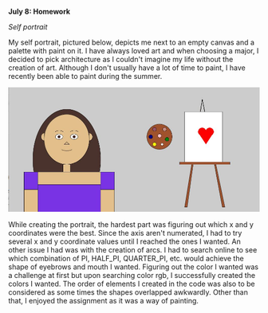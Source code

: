 **July 8: Homework**

*Self portrait*

My self portrait, pictured below, depicts me next to an empty canvas and a palette with paint on it. I have always loved art and when choosing a major, I decided to pick architecture as I couldn't imagine my life without the creation of art. Although I don't usually have a lot of time to paint, I have recently been able to paint during the summer.

![](SelfPortrait.JPG)

While creating the portrait, the hardest part was figuring out which x and y coordinates were the best. Since the axis aren't numerated, I had to try several x and y coordinate values until I reached the ones I wanted. An other issue I had was with the creation of arcs. I had to search online to see which combination of PI, HALF_PI, QUARTER_PI, etc. would achieve the shape of eyebrows and mouth I wanted. Figuring out the color I wanted was a challenge at first but upon searching color rgb, I successfully created the colors I wanted. The order of elements I created in the code was also to be considered as some times the shapes overlapped awkwardly. Other than that, I enjoyed the assignment as it was a way of painting.
